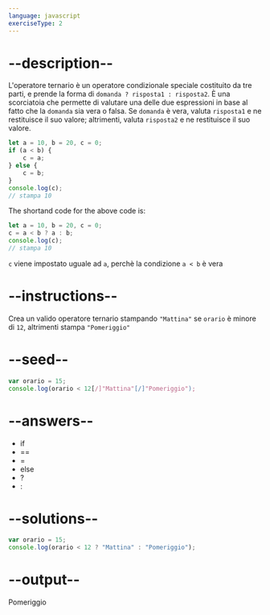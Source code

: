 ```yaml
---
language: javascript
exerciseType: 2
---
```


# --description--

L'operatore ternario è un operatore condizionale speciale costituito da tre parti, e prende la forma di `domanda ? risposta1 : risposta2`.
È una scorciatoia che permette di valutare una delle due espressioni in base al fatto che la `domanda` sia vera o falsa.
Se `domanda` è vera, valuta `risposta1` e ne restituisce il suo valore; altrimenti, valuta `risposta2` e ne restituisce il suo valore.
```javascript
let a = 10, b = 20, c = 0;
if (a < b) {
	c = a;
} else {
	c = b;
}
console.log(c);
// stampa 10
```
The shortand code for the above code is:
```javascript
let a = 10, b = 20, c = 0;
c = a < b ? a : b;
console.log(c);
// stampa 10
```
`c` viene impostato uguale ad `a`, perchè la condizione `a < b` è vera

# --instructions--

Crea un valido operatore ternario stampando `"Mattina"` se `orario` è minore di `12`, altrimenti stampa `"Pomeriggio"`

# --seed--

```javascript
var orario = 15;
console.log(orario < 12[/]"Mattina"[/]"Pomeriggio");
```

# --answers--

- if
- ==
- =
- else
-  ? 
-  : 

# --solutions--

```javascript
var orario = 15;
console.log(orario < 12 ? "Mattina" : "Pomeriggio");
```

# --output--

Pomeriggio
